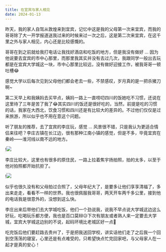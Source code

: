 ```yaml
---
title: 在宜宾与家人相见
date: 2024-01-13
---
```


昨天，我的家人自驾从敦煌来到宜宾，记忆中这是我的父母第一次来宜宾，而我的哥哥除了大一开学报道送我过来的时候来过一次之后，这是第二次来宜宾，在这千里之外与家人相见，内心还是比较感慨的。

<!--more-->

哥哥在到之前就给我打电话让我找好酒店和吃饭的地方，但是我没有做好 ... 因为他说要去宜宾的市中心那里，而那里我其实并没有去过几次，我跟同学一般出去玩都是在宜宾大学城这一块，市中心那里比较远，没有做好迎接工作，被我哥哥一顿吐槽😂

感觉大学以后每次见到父母他们都会老去一些，不禁感叹，岁月真的是一把杀猪刀啊~

第二天早上和我姨妈去买早点，姨妈一路上一直唠叨四川的饭她吃不习惯，还说在这里待了三年是苦了我了😂其实四川的饭还是很好吃的，当然，前提是吃的习惯的话，我家在大西北，饮食习惯和四川还是有比较大的差异的。不过他们仅仅是过来旅游，所以似乎也不用在意这个问题。

听了朋友的推荐，去了宜宾的李庄玩，感觉 ... 风景很不错，只是我认为更适合情侣来往吧？李庄古镇在长江边，很有那种江南小镇的感觉，但是不多，毕竟宜宾在秦岭——淮河线以南不远的地方。

!![](https://images.yuanj.top/202401132214694.png)

李庄比较大，这里也有很多的原住民，一路上拉着焦宇扬拍照，拍的太多，以至于他对拍照都开始抗拒了。

!![](https://images.yuanj.top/202401132216057.png)

似乎也很久没有和父母拍过合照了，父母年纪大了，是要多让他们享享清福了，多出来走走，看看不一样的世界。我也很佩服我哥哥，两天开车两千多公里，接到他的电话我是很意外的，没想到这么快。

李庄出来后带他们去大学城吃饭，他们一个劲说我，说我不早点说大学城这边这么好玩，吃喝玩乐都方便，我也是百口莫辩😥下次有朋友或者熟人来一定要去大学城，宜宾大学城这边别的不说，起码环境比老城区好一点🤣

吃完饭后他们要赶路去贵州了，于是把我送回学校，讲实话他们走了之后我一个回到空荡荡的寝室，心里还是有点难受的，只希望快点忙完回家吧，与父母家人在一起才是真的安心！
